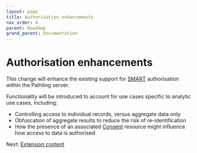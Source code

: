 ```yaml
---
layout: page
title: Authorisation enhancements
nav_order: 4
parent: Roadmap
grand_parent: Documentation
---
```


# Authorisation enhancements

This change will enhance the existing support for
[SMART](https://hl7.org/fhir/smart-app-launch/index.html) authorisation within
the Pathling server.

Functionality will be introduced to account for use cases specific to analytic
use cases, including:

- Controlling access to individual records, versus aggregate data only
- Obfuscation of aggregate results to reduce the risk of re-identification
- How the presence of an associated
  [Consent](https://hl7.org/fhir/R4/consent.html) resource might influence how
  access to data is authorised

Next: [Extension content](./extensions.html)
